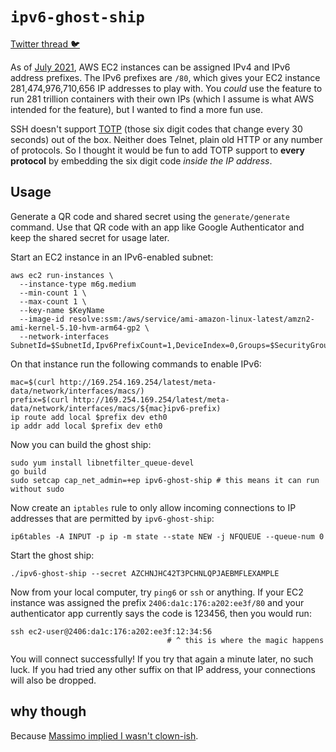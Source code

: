 # `ipv6-ghost-ship`

[Twitter thread 🐦](https://twitter.com/__steele/status/1478904436747427840)

As of [July 2021][aws-blog], AWS EC2 instances can be assigned IPv4 and IPv6 
address prefixes. The IPv6 prefixes are `/80`, which gives your EC2 instance
281,474,976,710,656 IP addresses to play with. You _could_ use the feature to
run 281 trillion containers with their own IPs (which I assume is what AWS 
intended for the feature), but I wanted to find a more fun use.

SSH doesn't support [TOTP][totp] (those six digit codes that change every 30
seconds) out of the box. Neither does Telnet, plain old HTTP or any number of
protocols. So I thought it would be fun to add TOTP support to **every protocol**
by embedding the six digit code _inside the IP address_.

## Usage

Generate a QR code and shared secret using the `generate/generate` command. Use
that QR code with an app like Google Authenticator and keep the shared secret for
usage later.

Start an EC2 instance in an IPv6-enabled subnet:

```
aws ec2 run-instances \
  --instance-type m6g.medium
  --min-count 1 \
  --max-count 1 \
  --key-name $KeyName
  --image-id resolve:ssm:/aws/service/ami-amazon-linux-latest/amzn2-ami-kernel-5.10-hvm-arm64-gp2 \
  --network-interfaces SubnetId=$SubnetId,Ipv6PrefixCount=1,DeviceIndex=0,Groups=$SecurityGroupId
```

On that instance run the following commands to enable IPv6:

```
mac=$(curl http://169.254.169.254/latest/meta-data/network/interfaces/macs/)
prefix=$(curl http://169.254.169.254/latest/meta-data/network/interfaces/macs/${mac}ipv6-prefix)
ip route add local $prefix dev eth0
ip addr add local $prefix dev eth0
```

Now you can build the ghost ship:

```
sudo yum install libnetfilter_queue-devel
go build
sudo setcap cap_net_admin=+ep ipv6-ghost-ship # this means it can run without sudo
```

Now create an `iptables` rule to only allow incoming connections to IP addresses
that are permitted by `ipv6-ghost-ship`:

```
ip6tables -A INPUT -p ip -m state --state NEW -j NFQUEUE --queue-num 0
```

Start the ghost ship:

```
./ipv6-ghost-ship --secret AZCHNJHC42T3PCHNLQPJAEBMFLEXAMPLE
```

Now from your local computer, try `ping6` or `ssh` or anything. If your EC2
instance was assigned the prefix `2406:da1c:176:a202:ee3f/80` and your
authenticator app currently says the code is 123456, then you would run:

```
ssh ec2-user@2406:da1c:176:a202:ee3f:12:34:56
                                   # ^ this is where the magic happens
```

You will connect successfully! If you try that again a minute later, no such
luck. If you had tried any other suffix on that IP address, your connections
will also be dropped.

## why though

Because [Massimo implied I wasn't clown-ish][challenge-accepted].

[aws-blog]: https://aws.amazon.com/about-aws/whats-new/2021/07/amazon-virtual-private-cloud-vpc-customers-can-assign-ip-prefixes-ec2-instances/
[totp]: https://en.wikipedia.org/wiki/Time-based_One-Time_Password
[challenge-accepted]: https://twitter.com/mreferre/status/1438530190632787969
